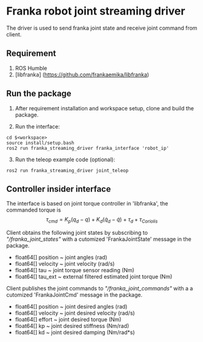 # Franka robot joint streaming driver
The driver is used to send franka joint state and receive joint command from client.

## Requirement
1. ROS Humble
2. [libfranka] (https://github.com/frankaemika/libfranka)

## Run the package
1. After requirement installation and workspace setup, clone and build the package.

2. Run the interface:
```
cd $<workspace>
source install/setup.bash
ros2 run franka_streaming_driver franka_interface 'robot_ip'
```

3. Run the teleop example code (optional):
```
ros2 run franka_streaming_driver joint_teleop
```

## Controller insider interface
The interface is based on joint torque controller in 'libfranka', the commanded torque is
$$\tau_{cmd} = K_p (q_d - q) + K_d (\dot{q}_d - \dot{q}) + \tau_d + \tau_{Coriolis}$$

Client obtains the following joint states by subscribing to *"/franka_joint_states"* with a cutomized 'FrankaJointState' message in the package.
- float64[] position ~ joint angles (rad)
- float64[] velocity ~ joint velocity (rad/s)
- float64[] tau ~ joint torque sensor reading (Nm)
- float64[] tau_ext ~ external filtered estimated joint torque (Nm)

Client publishes the joint commands to *"/franka_joint_commands"* with a a cutomized 'FrankaJointCmd' message in the package.
- float64[] position ~ joint desired angles (rad)
- float64[] velocity ~ joint desired velocity (rad/s)
- float64[] effort ~ joint desired torque (Nm)
- float64[] kp ~ joint desired stiffness (Nm/rad)
- float64[] kd ~ joint desired damping (Nm/rad*s)